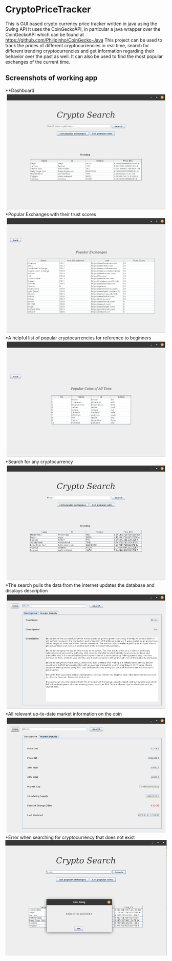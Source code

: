 # CryptoPriceTracker
This is GUI based crypto currency price tracker written in java using the Swing API
It uses the CoinGeckoAPI, in particular a java wrapper over the CoinGeckoAPI which can be found at https://github.com/Philipinho/CoinGecko-Java
This project can be used to track the prices of different cryptocurrencies in real time, search for different trending cryptocurrencies and get information regarding their behavior over the past as well.
It can also be used to find the most popular exchanges of the current time.

## Screenshots of working app
**Dashboard
<img src = "https://github.com/prathamgandhi/CryptoPriceTracker/blob/master/screenshots/1.png">
*Popular Exchanges with their trust scores
<img src = "https://github.com/prathamgandhi/CryptoPriceTracker/blob/master/screenshots/2.png">
*A helpful list of popular cryptocurrencies for reference to beginners
<img src = "https://github.com/prathamgandhi/CryptoPriceTracker/blob/master/screenshots/3.png">
*Search for any cryptocurrency
<img src = "https://github.com/prathamgandhi/CryptoPriceTracker/blob/master/screenshots/4.png">
*The search pulls the data from the internet updates the database and displays description
<img src = "https://github.com/prathamgandhi/CryptoPriceTracker/blob/master/screenshots/5.png">
*All relevant up-to-date market information on the coin
<img src = "https://github.com/prathamgandhi/CryptoPriceTracker/blob/master/screenshots/6.png">
*Error when searching for cryptocurrency that does not exist
<img src = "https://github.com/prathamgandhi/CryptoPriceTracker/blob/master/screenshots/7.png">
